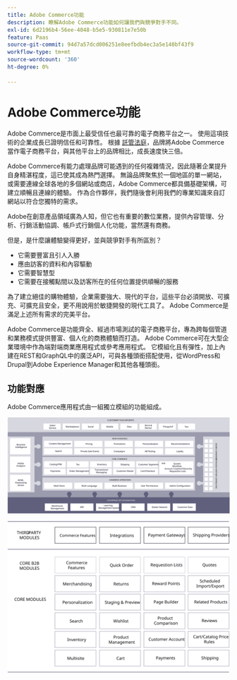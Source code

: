 ```yaml
---
title: Adobe Commerce功能
description: 瞭解Adobe Commerce功能如何讓我們與競爭對手不同。
exl-id: 6d2196b4-56ee-4048-b5e5-930811e7e50b
feature: Paas
source-git-commit: 94d7a57dcd006251e8eefbdb4ec3a5e140bf43f9
workflow-type: tm+mt
source-wordcount: '360'
ht-degree: 0%

---
```


# Adobe Commerce功能

Adobe Commerce是市面上最受信任也最可靠的電子商務平台之一。 使用這項技術的企業成長已證明信任和可靠性。 根據 [託管法庭](https://hostingtribunal.com/blog/magento-statistics/#gref)，品牌將Adobe Commerce當作電子商務平台，與其他平台上的品牌相比，成長速度快三倍。

Adobe Commerce有能力處理品牌可能遇到的任何複雜情況，因此隨著企業提升自身精湛程度，這已使其成為熱門選擇。 無論品牌聚焦於一個地區的單一網站，或需要連線全球各地的多個網站或商店，Adobe Commerce都具備基礎架構，可建立順暢且連線的體驗。 作為合作夥伴，我們隨後會利用我們的專業知識來自訂網站以符合您獨特的需求。

Adobe在創意產品領域廣為人知，但它也有重要的數位業務，提供內容管理、分析、行銷活動協調、帳戶式行銷個人化功能，當然還有商務。

但是，是什麼讓體驗變得更好，並與競爭對手有所區別？

- 它需要豐富且引人入勝
- 應由訪客的資料和內容驅動
- 它需要智慧型
- 它需要在接觸點間以及訪客所在的任何位置提供順暢的服務

為了建立絕佳的購物體驗，企業需要強大、現代的平台，這些平台必須開放、可擴充、可擴充且安全，更不用說用於敏捷開發的現代工具了。 Adobe Commerce是滿足上述所有需求的完美平台。

Adobe Commerce是功能齊全、經過市場測試的電子商務平台，專為跨每個管道和業務模式提供豐富、個人化的商務體驗而打造。 Adobe Commerce可在大型企業環境中作為端對端商業應用程式或參考應用程式。 它模組化且有彈性，加上內建在REST和GraphQL中的廣泛API，可與各種頭銜搭配使用，從WordPress和Drupal到Adobe Experience Manager和其他各種頭銜。

## 功能對應

Adobe Commerce應用程式由一組獨立模組的功能組成。

![Adobe Commerce功能對應](../../assets/playbooks/capabilities-map.svg)

![Adobe Commerce功能對應](../../assets/playbooks/capabilities-modules.svg)
